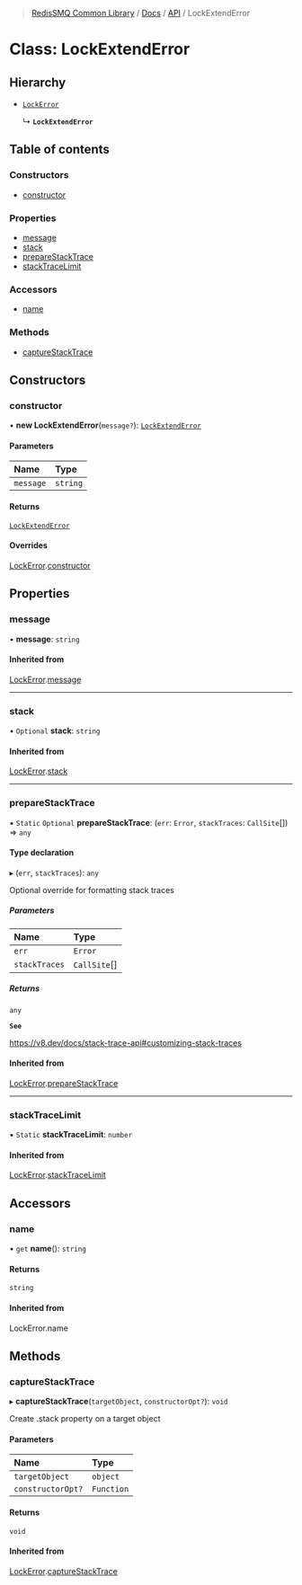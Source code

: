 >[RedisSMQ Common Library](../../../README.md) / [Docs](../../README.md) / [API](../README.md) / LockExtendError

# Class: LockExtendError

## Hierarchy

- [`LockError`](docs/api/classes/LockError.md)

  ↳ **`LockExtendError`**

## Table of contents

### Constructors

- [constructor](docs/api/classes/LockExtendError.md#constructor)

### Properties

- [message](docs/api/classes/LockExtendError.md#message)
- [stack](docs/api/classes/LockExtendError.md#stack)
- [prepareStackTrace](docs/api/classes/LockExtendError.md#preparestacktrace)
- [stackTraceLimit](docs/api/classes/LockExtendError.md#stacktracelimit)

### Accessors

- [name](docs/api/classes/LockExtendError.md#name)

### Methods

- [captureStackTrace](docs/api/classes/LockExtendError.md#capturestacktrace)

## Constructors

### constructor

• **new LockExtendError**(`message?`): [`LockExtendError`](docs/api/classes/LockExtendError.md)

#### Parameters

| Name | Type |
| :------ | :------ |
| `message` | `string` |

#### Returns

[`LockExtendError`](docs/api/classes/LockExtendError.md)

#### Overrides

[LockError](docs/api/classes/LockError.md).[constructor](docs/api/classes/LockError.md#constructor)

## Properties

### message

• **message**: `string`

#### Inherited from

[LockError](docs/api/classes/LockError.md).[message](docs/api/classes/LockError.md#message)

___

### stack

• `Optional` **stack**: `string`

#### Inherited from

[LockError](docs/api/classes/LockError.md).[stack](docs/api/classes/LockError.md#stack)

___

### prepareStackTrace

▪ `Static` `Optional` **prepareStackTrace**: (`err`: `Error`, `stackTraces`: `CallSite`[]) => `any`

#### Type declaration

▸ (`err`, `stackTraces`): `any`

Optional override for formatting stack traces

##### Parameters

| Name | Type |
| :------ | :------ |
| `err` | `Error` |
| `stackTraces` | `CallSite`[] |

##### Returns

`any`

**`See`**

https://v8.dev/docs/stack-trace-api#customizing-stack-traces

#### Inherited from

[LockError](docs/api/classes/LockError.md).[prepareStackTrace](docs/api/classes/LockError.md#preparestacktrace)

___

### stackTraceLimit

▪ `Static` **stackTraceLimit**: `number`

#### Inherited from

[LockError](docs/api/classes/LockError.md).[stackTraceLimit](docs/api/classes/LockError.md#stacktracelimit)

## Accessors

### name

• `get` **name**(): `string`

#### Returns

`string`

#### Inherited from

LockError.name

## Methods

### captureStackTrace

▸ **captureStackTrace**(`targetObject`, `constructorOpt?`): `void`

Create .stack property on a target object

#### Parameters

| Name | Type |
| :------ | :------ |
| `targetObject` | `object` |
| `constructorOpt?` | `Function` |

#### Returns

`void`

#### Inherited from

[LockError](docs/api/classes/LockError.md).[captureStackTrace](docs/api/classes/LockError.md#capturestacktrace)
